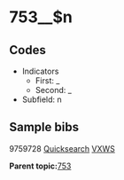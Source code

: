 # 753\_\_$n

## Codes

-   Indicators
    -   First: \_
    -   Second: \_
-   Subfield: n

## Sample bibs

9759728 [Quicksearch](https://search.library.yale.edu/catalog/9759728) [VXWS](http://prodorbis.library.yale.edu:7014/vxws/GetHoldingsService?bibId=9759728)

**Parent topic:**[753](../../tags/753/753.md)

